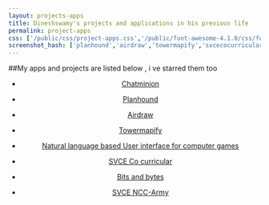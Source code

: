 ```yaml
---
layout: projects-apps
title: Dineshswamy's projects and applications in his previous life
permalink: project-apps
css: ['/public/css/project-apps.css','/public/font-awesome-4.1.0/css/font-awesome.min.css']
screenshot_hash: ['planhound','airdraw','towermapify','svcecocurricular','nlpui','bitsandbytes','ncc','code-on-me']
---
```





##My apps and projects  are listed below , i ve starred them too

<center>
<ul class="project-listing">

<li><p><a href="/chatminion/" target="_blank">Chatminion</a>                                 <i class="fa fa-star fa-4"></i><i class="fa fa-star fa-4"></i><i class="fa fa-star fa-4"></i><i class="fa fa-star fa-4"></i></p></li>
<li><p><a href="http://planhound.in/" target="_blank">Planhound</a>             <i class="fa fa-star fa-4"></i><i class="fa fa-star fa-4"></i><i class="fa fa-star fa-4"></i><i class="fa fa-star fa-4"></i></p></li>
<li><p><a href="/airdraw/" target="_blank">Airdraw</a>                                          <i class="fa fa-star fa-4"></i><i class="fa fa-star fa-4"></i><i class="fa fa-star fa-4"></i></p></li>
<li><p><a href="/towermapify/" target="_blank">Towermapify</a>                           <i class="fa fa-star fa-4"></i><i class="fa fa-star fa-4"></i><i class="fa fa-star fa-4"></i></p></li>
<li><p><a href="/natural-language-ui-for-games/" target="_blank">Natural language based User interface for computer games</a> <i class="fa fa-star fa-4"></i><i class="fa fa-star fa-4"></i><i class="fa fa-star fa-4"></i></p></li>
<li><p><a href="/co-curricular/" target="_blank">SVCE Co curricular </a>         <i class="fa fa-star fa-4"></i><i class="fa fa-star fa-4"></i><i class="fa fa-star fa-4"></i></p></li>
<li><p><a href="/bits-and-bytes/" target="_blank">Bits and bytes </a>                <i class="fa fa-star fa-4"></i><i class="fa fa-star fa-4"></i></p></li>
<li><p><a href="/ncc-army/" target="_blank">SVCE NCC-Army </a>                           <i class="fa fa-star fa-4"></i><i class="fa fa-star fa-4"></i></p></li>
</ul>

</center>